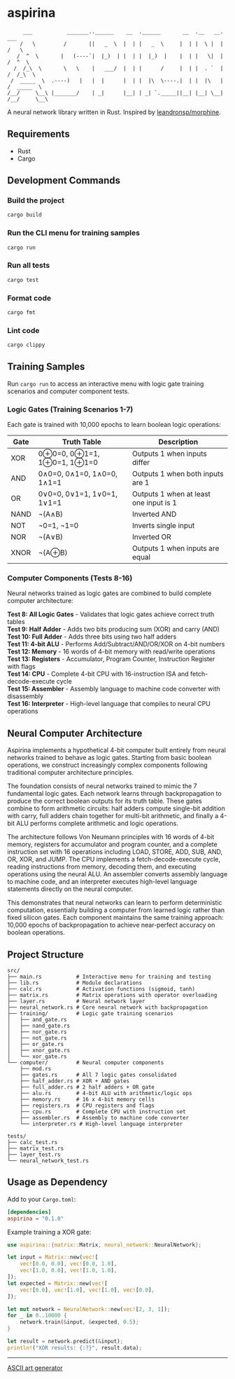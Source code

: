 # aspirina

```
     ___           _______..______    __  .______       __  .__   __.      ___      
    /   \         /       ||   _  \  |  | |   _  \     |  | |  \ |  |     /   \     
   /  ^  \       |   (----`|  |_)  | |  | |  |_)  |    |  | |   \|  |    /  ^  \    
  /  /_\  \       \   \    |   ___/  |  | |      /     |  | |  . `  |   /  /_\  \   
 /  _____  \  .----)   |   |  |      |  | |  |\  \----.|  | |  |\   |  /  _____  \  
/__/     \__\ |_______/    | _|      |__| | _| `._____||__| |__| \__| /__/     \__\ 
```

A neural network library written in Rust.
Inspired by [leandronsp/morphine](https://github.com/leandronsp/morphine).

## Requirements

* Rust
* Cargo

## Development Commands

### Build the project
```bash
cargo build
```

### Run the CLI menu for training samples
```bash
cargo run
```

### Run all tests
```bash
cargo test
```

### Format code
```bash
cargo fmt
```

### Lint code
```bash
cargo clippy
```

## Training Samples

Run `cargo run` to access an interactive menu with logic gate training scenarios and computer component tests.

### Logic Gates (Training Scenarios 1-7)
Each gate is trained with 10,000 epochs to learn boolean logic operations:

| Gate | Truth Table | Description |
|------|------------|-------------|
| XOR  | 0⊕0=0, 0⊕1=1, 1⊕0=1, 1⊕1=0 | Outputs 1 when inputs differ |
| AND  | 0∧0=0, 0∧1=0, 1∧0=0, 1∧1=1 | Outputs 1 when both inputs are 1 |
| OR   | 0∨0=0, 0∨1=1, 1∨0=1, 1∨1=1 | Outputs 1 when at least one input is 1 |
| NAND | ¬(A∧B) | Inverted AND |
| NOT  | ¬0=1, ¬1=0 | Inverts single input |
| NOR  | ¬(A∨B) | Inverted OR |
| XNOR | ¬(A⊕B) | Outputs 1 when inputs are equal |

### Computer Components (Tests 8-16)
Neural networks trained as logic gates are combined to build complete computer architecture:

**Test 8: All Logic Gates** - Validates that logic gates achieve correct truth tables  
**Test 9: Half Adder** - Adds two bits producing sum (XOR) and carry (AND)  
**Test 10: Full Adder** - Adds three bits using two half adders  
**Test 11: 4-bit ALU** - Performs Add/Subtract/AND/OR/XOR on 4-bit numbers  
**Test 12: Memory** - 16 words of 4-bit memory with read/write operations  
**Test 13: Registers** - Accumulator, Program Counter, Instruction Register with flags  
**Test 14: CPU** - Complete 4-bit CPU with 16-instruction ISA and fetch-decode-execute cycle  
**Test 15: Assembler** - Assembly language to machine code converter with disassembly  
**Test 16: Interpreter** - High-level language that compiles to neural CPU operations

## Neural Computer Architecture

Aspirina implements a hypothetical 4-bit computer built entirely from neural networks trained to behave as logic gates. Starting from basic boolean operations, we construct increasingly complex components following traditional computer architecture principles.

The foundation consists of neural networks trained to mimic the 7 fundamental logic gates. Each network learns through backpropagation to produce the correct boolean outputs for its truth table. These gates combine to form arithmetic circuits: half adders compute single-bit addition with carry, full adders chain together for multi-bit arithmetic, and finally a 4-bit ALU performs complete arithmetic and logic operations.

The architecture follows Von Neumann principles with 16 words of 4-bit memory, registers for accumulator and program counter, and a complete instruction set with 16 operations including LOAD, STORE, ADD, SUB, AND, OR, XOR, and JUMP. The CPU implements a fetch-decode-execute cycle, reading instructions from memory, decoding them, and executing operations using the neural ALU. An assembler converts assembly language to machine code, and an interpreter executes high-level language statements directly on the neural computer.

This demonstrates that neural networks can learn to perform deterministic computation, essentially building a computer from learned logic rather than fixed silicon gates. Each component maintains the same training approach: 10,000 epochs of backpropagation to achieve near-perfect accuracy on boolean operations.

## Project Structure

```
src/
├── main.rs           # Interactive menu for training and testing
├── lib.rs            # Module declarations
├── calc.rs           # Activation functions (sigmoid, tanh)
├── matrix.rs         # Matrix operations with operator overloading
├── layer.rs          # Neural network layer
├── neural_network.rs # Core neural network with backpropagation
├── training/         # Logic gate training scenarios
│   ├── and_gate.rs
│   ├── nand_gate.rs
│   ├── nor_gate.rs
│   ├── not_gate.rs
│   ├── or_gate.rs
│   ├── xnor_gate.rs
│   └── xor_gate.rs
└── computer/         # Neural computer components
    ├── mod.rs
    ├── gates.rs      # All 7 logic gates consolidated
    ├── half_adder.rs # XOR + AND gates
    ├── full_adder.rs # 2 half adders + OR gate
    ├── alu.rs        # 4-bit ALU with arithmetic/logic ops
    ├── memory.rs     # 16 x 4-bit memory cells
    ├── registers.rs  # CPU registers and flags
    ├── cpu.rs        # Complete CPU with instruction set
    ├── assembler.rs  # Assembly to machine code converter
    └── interpreter.rs # High-level language interpreter

tests/
├── calc_test.rs
├── matrix_test.rs
├── layer_test.rs
└── neural_network_test.rs
```

## Usage as Dependency

Add to your `Cargo.toml`:

```toml
[dependencies]
aspirina = "0.1.0"
```

Example training a XOR gate:

```rust
use aspirina::{matrix::Matrix, neural_network::NeuralNetwork};

let input = Matrix::new(vec![
    vec![0.0, 0.0], vec![0.0, 1.0], 
    vec![1.0, 0.0], vec![1.0, 1.0],
]);
let expected = Matrix::new(vec![
    vec![0.0], vec![1.0], vec![1.0], vec![0.0],
]);

let mut network = NeuralNetwork::new(vec![2, 3, 1]);
for _ in 0..10000 {
    network.train(&input, &expected, 0.5);
}

let result = network.predict(&input);
println!("XOR results: {:?}", result.data);
```

----

[ASCII art generator](http://patorjk.com/software/taag/#p=display&f=Graffiti&t=Type%20Something%20)
